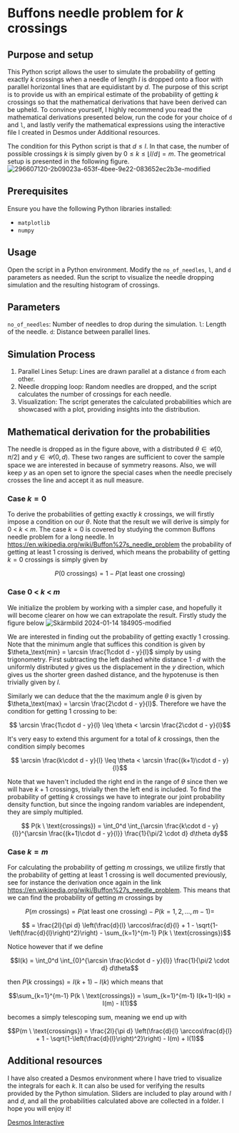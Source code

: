 # Buffons needle problem for $k$ crossings
## Purpose and setup
This Python script allows the user to simulate the probability of getting exactly $k$ crossings when a needle of length $l$ is dropped onto a floor with parallel horizontal lines that are equidistant by $d$.  The purpose of this script is to provide us with an empirical estimate of the probability of getting $k$ crossings so that the mathematical derivations that have been derived can be upheld. To convince yourself, I highly recommend you read the mathematical derivations presented below, run the code for your choice of `d` and `l`, and lastly verify the mathematical expressions using the interactive file I created in Desmos under Additional resources.

The condition for this Python script is that $d\leq l$. In that case, the number of possible crossings $k$ is simply given by $0\leq k\leq \lfloor{l/d}\rfloor = m$.  The geometrical setup is presented in the following figure. 
![296607120-2b09023a-653f-4bee-9e22-083652ec2b3e-modified](https://github.com/Thidius/buffons-k-crossings/assets/121384892/a83a0f92-8148-457e-b946-9cdb8a7dfbc2)

## Prerequisites
Ensure you have the following Python libraries installed:

- `matplotlib`
- `numpy`

## Usage
Open the script in a Python environment.
Modify the `no_of_needles`, `l`, and `d` parameters as needed.
Run the script to visualize the needle dropping simulation and the resulting histogram of crossings.


## Parameters
`no_of_needles`: Number of needles to drop during the simulation.
`l`: Length of the needle.
`d`: Distance between parallel lines.

## Simulation Process
1. Parallel Lines Setup: Lines are drawn parallel at a distance `d` from each other.
2. Needle dropping loop: Random needles are dropped, and the script calculates the number of crossings for each needle.
3. Visualization: The script generates the calculated probabilities which are showcased with a plot, providing insights into the distribution.


## Mathematical derivation for the probabilities
The needle is dropped as in the figure above, with a distributed $\theta \in \mathcal{U}[0,\pi/2]$ and $y\in\mathcal{U}(0,d)$. These two ranges are sufficient to cover the sample space we are interested in because of symmetry reasons. Also, we will keep $y$ as an open set to ignore the special cases when the needle precisely crosses the line and accept it as null measure. 


### Case $k= 0$

To derive the probabilities of getting exactly $k$ crossings, we will firstly impose a condition on our $\theta$. Note that the result we will derive is simply for $0$ < $k$ < $m$. The case $k=0$ is covered by studying the common Buffons needle problem for a long needle. In https://en.wikipedia.org/wiki/Buffon%27s_needle_problem the probability of getting at least $1$ crossing is derived, which means the probability of getting $k=0$ crossings is simply given by

$$ P(0 \ \text{crossings}) = 1 - P(\text{at least one crossing})$$ 

### Case $0$ < $k$ < $m$

We initialize the problem by working with a simpler case, and hopefully it will become clearer on how we can extrapolate the result. Firstly study the figure below
![Skärmbild 2024-01-14 184905-modified](https://github.com/Thidius/buffons-k-crossings/assets/121384892/c62b2389-044e-46af-9926-88dde4d5fc55)

We are interested in finding out the probability of getting exactly $1$ crossing. Note that the minimum angle that suffices this condition is given by $\theta_\text{min} = \arcsin \frac{1\cdot d - y}{l}$ simply by using trigonometry. First subtracting the left dashed white distance $1\cdot d$ with the uniformly distributed $y$ gives us the displacement in the $y$ direction, which gives us the shorter green dashed distance, and the hypotenuse is then trivially given by $l$. 

Similarly we can deduce that the the maximum angle $\theta$ is given by $\theta_\text{max} = \arcsin \frac{2\cdot d - y}{l}$. Therefore we have the condition for getting $1$ crossing to be: 

$$ \arcsin \frac{1\cdot d - y}{l} \leq \theta < \arcsin \frac{2\cdot d - y}{l}$$

It's very easy to extend this argument for a total of $k$ crossings, then the condition simply becomes

$$ \arcsin \frac{k\cdot d - y}{l} \leq \theta < \arcsin \frac{(k+1)\cdot d - y}{l}$$

Note that we haven't included the right end in the range of $\theta$ since then we will have $k+1$ crossings, trivially then the left end is included. To find the probability of getting $k$ crossings we have to integrate our joint probability density function, but since the ingoing random variables are independent, they are simply multipled.

$$ P(k \ \text{crossings}) = \int_0^d \int_{\arcsin \frac{k\cdot d - y}{l}}^{\arcsin \frac{(k+1)\cdot d - y}{l}} \frac{1}{\pi/2 \cdot d} d\theta dy$$

### Case $k = m$

For calculating the probability of getting $m$ crossings, we utilize firstly that the probability of getting at least $1$ crossing is well documented previously, see for instance the derivation once again in the link https://en.wikipedia.org/wiki/Buffon%27s_needle_problem. This means that we can find the probability of getting $m$ crossings by

$$P(m \ \text{crossings}) = P(\text{at least one crossing}) -P(k=1,2,...,m-1)= $$

$$ = \frac{2l}{\pi d} \left(\frac{d}{l} \arccos\frac{d}{l} + 1 - \sqrt{1-\left(\frac{d}{l}\right)^2}\right) - \sum_{k=1}^{m-1} P(k \ \text{crossings})$$

Notice however that if we define 

$$I(k) = \int_0^d \int_{0}^{\arcsin \frac{k\cdot d - y}{l}} \frac{1}{\pi/2 \cdot d} d\theta$$

then $P(k \ \text{crossings}) = I(k+1) - I(k)$ which means that 

$$\sum_{k=1}^{m-1} P(k \ \text{crossings}) = \sum_{k=1}^{m-1} I(k+1)-I(k) = I(m) - I(1)$$ 

becomes a simply telescoping sum, meaning we end up with

$$P(m \ \text{crossings}) = \frac{2l}{\pi d} \left(\frac{d}{l} \arccos\frac{d}{l} + 1 - \sqrt{1-\left(\frac{d}{l}\right)^2}\right) - I(m) + I(1)$$

## Additional resources
I have also created a Desmos environment where I have tried to visualize the integrals for each $k$. It can also be used for verifying the results provided by the Python simulation. Sliders are included to play around with $l$ and $d$, and all the probabilities calculated above are collected in a folder. I hope you will enjoy it!

[Desmos Interactive](https://www.desmos.com/calculator/etioryumlm)

